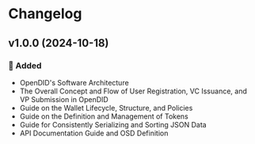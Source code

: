 # Changelog

## v1.0.0 (2024-10-18)

### 🚀 Added
- OpenDID's Software Architecture
- The Overall Concept and Flow of User Registration, VC Issuance, and VP Submission in OpenDID
- Guide on the Wallet Lifecycle, Structure, and Policies
- Guide on the Definition and Management of Tokens
- Guide for Consistently Serializing and Sorting JSON Data
- API Documentation Guide and OSD Definition
